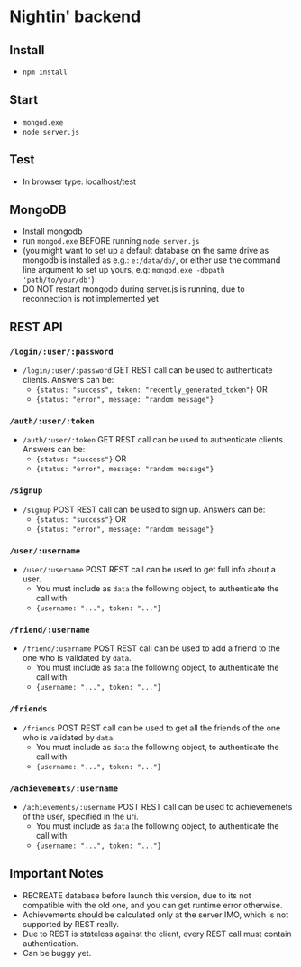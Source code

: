 # Nightin' backend

## Install

* `npm install`

## Start

* `mongod.exe`
* `node server.js`

## Test

* In browser type: localhost/test

## MongoDB

* Install mongodb
* run `mongod.exe` BEFORE running `node server.js `
* (you might want to set up a default database on the same drive as mongodb is installed as e.g.: `e:/data/db/`, or either use the command line argument to set up yours, e.g: `mongod.exe -dbpath 'path/to/your/db'`)
* DO NOT restart mongodb during server.js is running, due to reconnection is not implemented yet

## REST API

### `/login/:user/:password`
* `/login/:user/:password` GET REST call can be used to authenticate clients. Answers can be:
  * `{status: "success", token: "recently_generated_token"}` OR
  * `{status: "error", message: "random message"}`

### `/auth/:user/:token`
* `/auth/:user/:token` GET REST call can be used to authenticate clients. Answers can be:
  * `{status: "success"}` OR
  * `{status: "error", message: "random message"}`
  
### `/signup`
* `/signup` POST REST call can be used to sign up. Answers can be:
  * `{status: "success"}` OR
  * `{status: "error", message: "random message"}`
  
### `/user/:username`
* `/user/:username` POST REST call can be used to get full info about a user.
  * You must include as `data` the following object, to authenticate the call with:
  * `{username: "...", token: "..."}`
  
### `/friend/:username`
* `/friend/:username` POST REST call can be used to add a friend to the one who is validated by `data`.
  * You must include as `data` the following object, to authenticate the call with:
  * `{username: "...", token: "..."}`
  
### `/friends`
* `/friends` POST REST call can be used to get all the friends of the one who is validated by `data`.
  * You must include as `data` the following object, to authenticate the call with:
  * `{username: "...", token: "..."}`
  
### `/achievements/:username`
* `/achievements/:username` POST REST call can be used to achievemenets of the user, specified in the uri.
  * You must include as `data` the following object, to authenticate the call with:
  * `{username: "...", token: "..."}`
  
## Important Notes

* RECREATE database before launch this version, due to its not compatible with the old one, and you can get runtime error otherwise.
* Achievements should be calculated only at the server IMO, which is not supported by REST really.
* Due to REST is stateless against the client, every REST call must contain authentication.
* Can be buggy yet.
